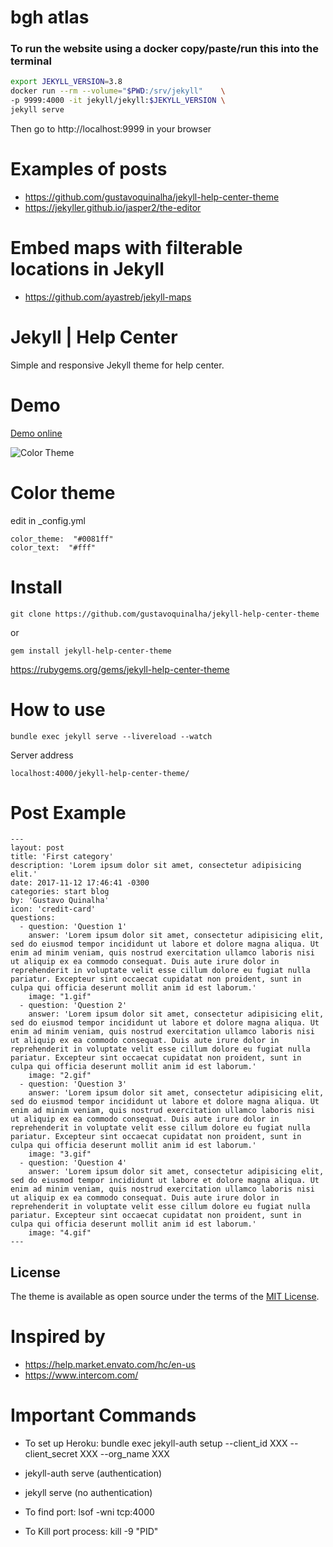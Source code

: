 # bgh atlas

### To run the website using a docker copy/paste/run this into the terminal
```bash
export JEKYLL_VERSION=3.8
docker run --rm --volume="$PWD:/srv/jekyll"    \
-p 9999:4000 -it jekyll/jekyll:$JEKYLL_VERSION \
jekyll serve
```
Then go to http://localhost:9999 in your browser

# Examples of posts
* https://github.com/gustavoquinalha/jekyll-help-center-theme 
* https://jekyller.github.io/jasper2/the-editor

# Embed maps with filterable locations in Jekyll
* https://github.com/ayastreb/jekyll-maps


# Jekyll | Help Center
Simple and responsive Jekyll theme for help center.

# Demo
[Demo online](https://gustavoquinalha.github.io/jekyll-help-center-theme/)

![Color Theme](http://quinalha.me/jekyll-help-center-theme/assets/img/readme/responsive.png)

# Color theme
edit in _config.yml
```
color_theme:  "#0081ff"
color_text:  "#fff"
```

# Install
```
git clone https://github.com/gustavoquinalha/jekyll-help-center-theme
```
or
```
gem install jekyll-help-center-theme
```
https://rubygems.org/gems/jekyll-help-center-theme

# How to use
```
bundle exec jekyll serve --livereload --watch
```
Server address
```
localhost:4000/jekyll-help-center-theme/
```

# Post Example
```
---
layout: post
title: 'First category'
description: 'Lorem ipsum dolor sit amet, consectetur adipisicing elit.'
date: 2017-11-12 17:46:41 -0300
categories: start blog
by: 'Gustavo Quinalha'
icon: 'credit-card'
questions:
  - question: 'Question 1'
    answer: 'Lorem ipsum dolor sit amet, consectetur adipisicing elit, sed do eiusmod tempor incididunt ut labore et dolore magna aliqua. Ut enim ad minim veniam, quis nostrud exercitation ullamco laboris nisi ut aliquip ex ea commodo consequat. Duis aute irure dolor in reprehenderit in voluptate velit esse cillum dolore eu fugiat nulla pariatur. Excepteur sint occaecat cupidatat non proident, sunt in culpa qui officia deserunt mollit anim id est laborum.'
    image: "1.gif"
  - question: 'Question 2'
    answer: 'Lorem ipsum dolor sit amet, consectetur adipisicing elit, sed do eiusmod tempor incididunt ut labore et dolore magna aliqua. Ut enim ad minim veniam, quis nostrud exercitation ullamco laboris nisi ut aliquip ex ea commodo consequat. Duis aute irure dolor in reprehenderit in voluptate velit esse cillum dolore eu fugiat nulla pariatur. Excepteur sint occaecat cupidatat non proident, sunt in culpa qui officia deserunt mollit anim id est laborum.'
    image: "2.gif"
  - question: 'Question 3'
    answer: 'Lorem ipsum dolor sit amet, consectetur adipisicing elit, sed do eiusmod tempor incididunt ut labore et dolore magna aliqua. Ut enim ad minim veniam, quis nostrud exercitation ullamco laboris nisi ut aliquip ex ea commodo consequat. Duis aute irure dolor in reprehenderit in voluptate velit esse cillum dolore eu fugiat nulla pariatur. Excepteur sint occaecat cupidatat non proident, sunt in culpa qui officia deserunt mollit anim id est laborum.'
    image: "3.gif"
  - question: 'Question 4'
    answer: 'Lorem ipsum dolor sit amet, consectetur adipisicing elit, sed do eiusmod tempor incididunt ut labore et dolore magna aliqua. Ut enim ad minim veniam, quis nostrud exercitation ullamco laboris nisi ut aliquip ex ea commodo consequat. Duis aute irure dolor in reprehenderit in voluptate velit esse cillum dolore eu fugiat nulla pariatur. Excepteur sint occaecat cupidatat non proident, sunt in culpa qui officia deserunt mollit anim id est laborum.'
    image: "4.gif"
---
```
## License
The theme is available as open source under the terms of the [MIT License](https://opensource.org/licenses/MIT).

# Inspired by
- https://help.market.envato.com/hc/en-us
- https://www.intercom.com/


# Important Commands
- To set up Heroku: bundle exec jekyll-auth setup --client_id XXX --client_secret XXX --org_name XXX
- jekyll-auth serve (authentication)
- jekyll serve (no authentication)

- To find port: lsof -wni tcp:4000
- To Kill port process: kill -9 "PID"